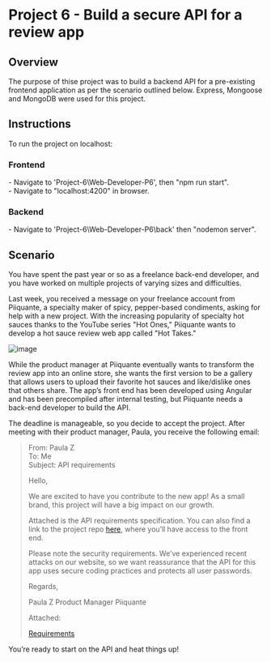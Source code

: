 <h1>Project 6 - Build a secure API for a review app</h1>
<h2>Overview</h2>
The purpose of thise project was to build a backend API for a pre-existing frontend application as per the scenario outlined below. Express, Mongoose and MongoDB were used for this project.
<h2>Instructions</h2>
To run the project on localhost:
<h3>Frontend</h3>
- Navigate to 'Project-6\Web-Developer-P6', then "npm run start".</br>
- Navigate to "localhost:4200" in browser.
<h3>Backend</h3>
- Navigate to 'Project-6\Web-Developer-P6\back' then "nodemon server".

<h2>Scenario</h2>
You have spent the past year or so as a freelance back-end developer, and you have worked on multiple projects of varying sizes and difficulties.

Last week, you received a message on your freelance account from Piiquante, a specialty maker of spicy, pepper-based condiments, asking for help with a new project. With the increasing popularity of specialty hot sauces thanks to the YouTube series "Hot Ones," Piiquante wants to develop a hot sauce review web app called "Hot Takes."

![image](https://github.com/ConnorTurnbull/Web-Developer-P6/assets/110614970/aefcd469-607d-4e72-b212-0780ef65ae1f)

While the product manager at Piiquante eventually wants to transform the review app into an online store, she wants the first version to be a gallery that allows users to upload their favorite hot sauces and like/dislike ones that others share. The app’s front end has been developed using Angular and has been precompiled after internal testing, but Piiquante needs a back-end developer to build the API.

The deadline is manageable, so you decide to accept the project. After meeting with their product manager, Paula, you receive the following email:

 

>From: Paula Z</br>
To: Me</br>
Subject: API requirements
>
>Hello,
>
>We are excited to have you contribute to the new app! As a small brand, this project will have a big impact on our growth.
>
>Attached is the API requirements specification. You can also find a link to the project repo [here](https://github.com/OpenClassrooms-Student-Center/Web-Developer-P6), where you’ll have access to the front end. 
>
>Please note the security requirements. We’ve experienced recent attacks on our website, so we want reassurance that the API for this app uses secure coding practices and protects all user passwords. 
>
>Regards,
>
>Paula Z
Product Manager
Piiquante
>
>
>Attached: 
>
>[Requirements](https://github.com/ConnorTurnbull/Project-6-Build-a-Secure-API-for-a-Review-App/blob/master/Requirements_WebDev_P6.pdf)
>
You’re ready to start on the API and heat things up!
